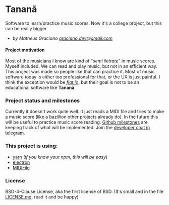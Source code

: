 Tananã
======

Software to learn/practice music scores. Now it's a college project, but this can be really bigger.

 - *by Matheus Graciano <graciano.dev@gmail.com>*

#### Project motivation

Most of the musicians I know are kind of "*semi iletrate*" in music scores. Myself included. We can read and play music, but not in an efficient way. This project was made so people like that can practice it. Most of music software today is either too professional for that, or the UX is just painful. I think the exception would be *[flat.io](flat.io)*, but their goal is not to be an educational software like **Tananã**.

### Project status and milestones

Currently it doesn't work quite well. It just reads a MIDI file and tries to make a music score (like a bazillion other projects already do). In the future this will be useful to practice music score reading. [Github milestones](milestones) are keeping track of what will be implemented.
Join the [developer chat in telegram](https://telegram.me/joinchat/AX-8VUBEo7Yy-36ovYfFEQ).

### This project is using:

 - [yarn](https://code.facebook.com/posts/1840075619545360) (*if you know your npm, this will be easy*)
 - [electron](http://electron.atom.io)
 - [MIDIFile](https://github.com/nfroidure/MIDIFile)

### License
BSD-4-Clause License, aka the first license of BSD. (It's small and in the file [LICENSE.md](LICENSE.md), read it and be happy)